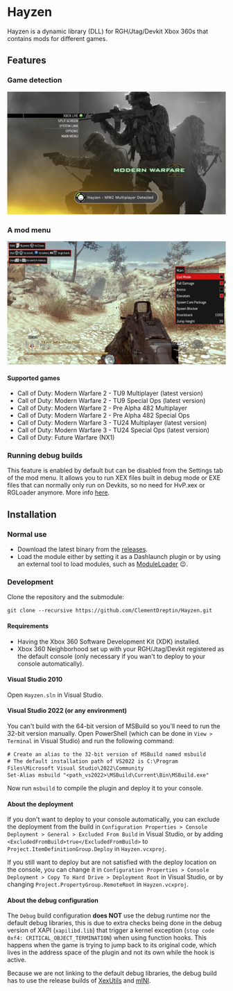 # Hayzen

Hayzen is a dynamic library (DLL) for RGH/Jtag/Devkit Xbox 360s that contains mods for different games.

## Features

### Game detection

![MW2 Multiplayer Detected](./resources/screenshots/mw2-xnotify.png)

### A mod menu

![MW2 Multiplayer Detected](./resources/screenshots/mw2-menu.png)

#### Supported games

-   Call of Duty: Modern Warfare 2 - TU9 Multiplayer (latest version)
-   Call of Duty: Modern Warfare 2 - TU9 Special Ops (latest version)
-   Call of Duty: Modern Warfare 2 - Pre Alpha 482 Multiplayer
-   Call of Duty: Modern Warfare 2 - Pre Alpha 482 Special Ops
-   Call of Duty: Modern Warfare 3 - TU24 Multiplayer (latest version)
-   Call of Duty: Modern Warfare 3 - TU24 Special Ops (latest version)
-   Call of Duty: Future Warfare (NX1)

### Running debug builds

This feature is enabled by default but can be disabled from the Settings tab of the mod menu. It allows you to run XEX files built in debug mode or EXE files that can normally only run on Devkits, so no need for HvP.xex or RGLoader anymore. More info [here](docs/debug-builds.md).

## Installation

### Normal use

-   Download the latest binary from the [releases](https://github.com/ClementDreptin/Hayzen/releases).
-   Load the module either by setting it as a Dashlaunch plugin or by using an external tool to load modules, such as [ModuleLoader](https://github.com/ClementDreptin/ModuleLoader) :wink:.

### Development

Clone the repository and the submodule:

```
git clone --recursive https://github.com/ClementDreptin/Hayzen.git
```

#### Requirements

-   Having the Xbox 360 Software Development Kit (XDK) installed.
-   Xbox 360 Neighborhood set up with your RGH/Jtag/Devkit registered as the default console (only necessary if you wan't to deploy to your console automatically).

#### Visual Studio 2010

Open `Hayzen.sln` in Visual Studio.

#### Visual Studio 2022 (or any environment)

You can't build with the 64-bit version of MSBuild so you'll need to run the 32-bit version manually. Open PowerShell (which can be done in `View > Terminal` in Visual Studio) and run the following command:

```PS1
# Create an alias to the 32-bit version of MSBuild named msbuild
# The default installation path of VS2022 is C:\Program Files\Microsoft Visual Studio\2022\Community
Set-Alias msbuild "<path_vs2022>\MSBuild\Current\Bin\MSBuild.exe"
```

Now run `msbuild` to compile the plugin and deploy it to your console.

#### About the deployment

If you don't want to deploy to your console automatically, you can exclude the deployment from the build in `Configuration Properties > Console Deployment > General > Excluded From Build` in Visual Studio, or by adding `<ExcludedFromBuild>true</ExcludedFromBuild>` to `Project.ItemDefinitionGroup.Deploy` in `Hayzen.vcxproj`.

If you still want to deploy but are not satisfied with the deploy location on the console, you can change it in `Configuration Properties > Console Deployment > Copy To Hard Drive > Deployment Root` in Visual Studio, or by changing `Project.PropertyGroup.RemoteRoot` in `Hayzen.vcxproj`.

#### About the debug configuration

The `Debug` build configuration **does NOT** use the debug runtime nor the default debug libraries, this is due to extra checks being done in the debug version of XAPI (`xapilibd.lib`) that trigger a kernel exception (`stop code 0xf4: CRITICAL_OBJECT_TERMINATION`) when using function hooks. This happens when the game is trying to jump back to its original code, which lives in the address space of the plugin and not its own while the hook is active.

Because we are not linking to the default debug libraries, the debug build has to use the release builds of [XexUtils](https://github.com/ClementDreptin/XexUtils) and [mINI](https://github.com/ClementDreptin/Hayzen/tree/master/deps/mINI).
